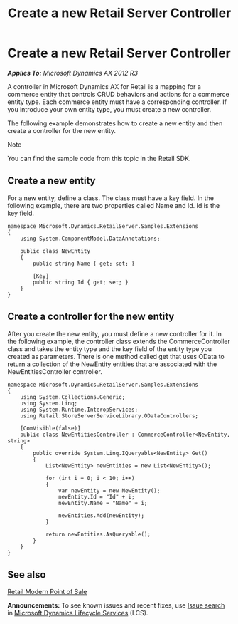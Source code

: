 ﻿---
title: Create a new Retail Server Controller
TOCTitle: Create a new Retail Server Controller
ms:assetid: edc1a279-914b-49c3-90b6-84173e2f828d
ms:mtpsurl: https://technet.microsoft.com/en-us/library/Dn741461(v=AX.60)
ms:contentKeyID: 62219737
ms.date: 05/18/2015
mtps_version: v=AX.60
---

# Create a new Retail Server Controller 


_**Applies To:** Microsoft Dynamics AX 2012 R3_

A controller in Microsoft Dynamics AX for Retail is a mapping for a commerce entity that controls CRUD behaviors and actions for a commerce entity type. Each commerce entity must have a corresponding controller. If you introduce your own entity type, you must create a new controller.

The following example demonstrates how to create a new entity and then create a controller for the new entity.


> [!NOTE]
> <P>You can find the sample code from this topic in the Retail SDK.</P>



## Create a new entity

For a new entity, define a class. The class must have a key field. In the following example, there are two properties called Name and Id. Id is the key field.

    namespace Microsoft.Dynamics.RetailServer.Samples.Extensions
    {
        using System.ComponentModel.DataAnnotations;
    
        public class NewEntity
        {
            public string Name { get; set; }
    
            [Key]
            public string Id { get; set; }
        }
    }

## Create a controller for the new entity

After you create the new entity, you must define a new controller for it. In the following example, the controller class extends the CommerceController class and takes the entity type and the key field of the entity type you created as parameters. There is one method called get that uses OData to return a collection of the NewEntity entities that are associated with the NewEntitiesController controller.

    namespace Microsoft.Dynamics.RetailServer.Samples.Extensions
    {
        using System.Collections.Generic;
        using System.Linq;
        using System.Runtime.InteropServices;
        using Retail.StoreServerServiceLibrary.ODataControllers;
    
        [ComVisible(false)]
        public class NewEntitiesController : CommerceController<NewEntity, string>
        {
            public override System.Linq.IQueryable<NewEntity> Get()
            {
                List<NewEntity> newEntities = new List<NewEntity>();
    
                for (int i = 0; i < 10; i++)
                {
                    var newEntity = new NewEntity();
                    newEntity.Id = "Id" + i;
                    newEntity.Name = "Name" + i;
    
                    newEntities.Add(newEntity);
                }
    
                return newEntities.AsQueryable();
            }
        }
    }

## See also

[Retail Modern Point of Sale](retail-modern-point-of-sale.md)

  
**Announcements:** To see known issues and recent fixes, use [Issue search](http://go.microsoft.com/fwlink/?linkid=389258) in [Microsoft Dynamics Lifecycle Services](http://go.microsoft.com/fwlink/?linkid=306505) (LCS).

